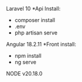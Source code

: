 Laravel 10
*Api Install: 
  * composer install
  *  .env
  *  php artisan serve

Angular 18.2.11
  *Front install: 
  * npm install 
  * ng serve 

NODE v20.18.0
